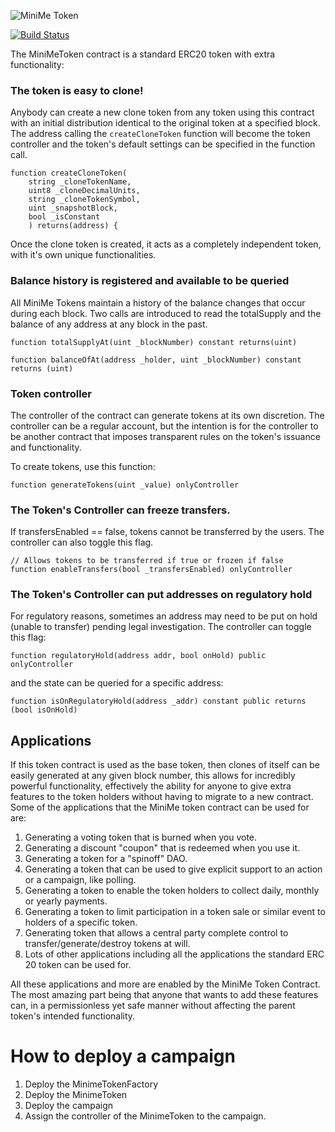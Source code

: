 ![MiniMe Token](readme-header.png)

[![Build Status](https://travis-ci.org/Giveth/minime.svg?branch=master)](https://travis-ci.org/Giveth/minime)

The MiniMeToken contract is a standard ERC20 token with extra functionality:

### The token is easy to clone!

Anybody can create a new clone token from any token using this contract with an initial distribution identical to the original token at a specified block. The address calling the `createCloneToken` function will become the token controller and the token's default settings can be specified in the function call.

    function createCloneToken(
        string _cloneTokenName,
        uint8 _cloneDecimalUnits,
        string _cloneTokenSymbol,
        uint _snapshotBlock,
        bool _isConstant
        ) returns(address) {

Once the clone token is created, it acts as a completely independent token, with it's own unique functionalities.

### Balance history is registered and available to be queried

All MiniMe Tokens maintain a history of the balance changes that occur during each block. Two calls are introduced to read the totalSupply and the balance of any address at any block in the past.

    function totalSupplyAt(uint _blockNumber) constant returns(uint)

    function balanceOfAt(address _holder, uint _blockNumber) constant returns (uint)

### Token controller

The controller of the contract can generate tokens at its own discretion. The controller can be a regular account, but the intention is for the controller to be another contract that imposes transparent rules on the token's issuance and functionality.

To create tokens, use this function:

    function generateTokens(uint _value) onlyController

### The Token's Controller can freeze transfers.

If transfersEnabled == false, tokens cannot be transferred by the users. The controller can also toggle this flag.

    // Allows tokens to be transferred if true or frozen if false
    function enableTransfers(bool _transfersEnabled) onlyController

### The Token's Controller can put addresses on regulatory hold

For regulatory reasons, sometimes an address may need to be put on hold (unable to transfer) pending legal investigation. The controller can toggle this flag:

    function regulatoryHold(address addr, bool onHold) public onlyController

and the state can be queried for a specific address:

    function isOnRegulatoryHold(address _addr) constant public returns (bool isOnHold)

## Applications

If this token contract is used as the base token, then clones of itself can be easily generated at any given block number, this allows for incredibly powerful functionality, effectively the ability for anyone to give extra features to the token holders without having to migrate to a new contract. Some of the applications that the MiniMe token contract can be used for are:

1. Generating a voting token that is burned when you vote.
2. Generating a discount "coupon" that is redeemed when you use it.
3. Generating a token for a "spinoff" DAO.
4. Generating a token that can be used to give explicit support to an action or a campaign, like polling.
5. Generating a token to enable the token holders to collect daily, monthly or yearly payments.
6. Generating a token to limit participation in a token sale or similar event to holders of a specific token.
7. Generating token that allows a central party complete control to transfer/generate/destroy tokens at will.
8. Lots of other applications including all the applications the standard ERC 20 token can be used for.

All these applications and more are enabled by the MiniMe Token Contract. The most amazing part being that anyone that wants to add these features can, in a permissionless yet safe manner without affecting the parent token's intended functionality.

# How to deploy a campaign

1. Deploy the MinimeTokenFactory
2. Deploy the MinimeToken
3. Deploy the campaign
4. Assign the controller of the MinimeToken to the campaign.


